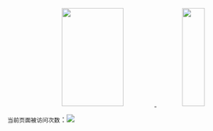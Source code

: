 <div align="center">
     
  
<a href="https://github.com/GTshenmi/github-readme-stats">
  <img height = '200' width = '50%' src="https://github-readme-stats.vercel.app/api?username=GTshenmi" />
                                                                                                                              
<a href="https://github.com/anuraghazra/convoychat">
  <img height = '200' width = '30%' src="https://github-readme-stats.vercel.app/api/top-langs/?username=GTshenmi" />
</a>
  
</div>

`当前页面被访问次数`：<a title="Hits" target="_blank" href="https://github.com/GTshenmi"><img src="https://hits.b3log.org/GTshenmi/hits.svg"></a> 

<!---
- 👋 Hi, I’m @GTshenmi
- 👀 I’m interested in coding.
- 🌱 I’m currently learning machine learning.
--->

<!---
GTshenmi/GTshenmi is a ✨ special ✨ repository because its `README.md` (this file) appears on your GitHub profile.
You can click the Preview link to take a look at your changes.
--->
